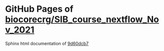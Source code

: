 GitHub Pages of [biocorecrg/SIB_course_nextflow_Nov_2021](https://github.com/biocorecrg/SIB_course_nextflow_Nov_2021.git)
===
Sphinx html documentation of [9d60dcb7](https://github.com/biocorecrg/SIB_course_nextflow_Nov_2021/tree/9d60dcb7c0a94114ac1d9107d04f1b48fb308e65)
